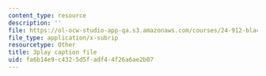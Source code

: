 ```yaml
---
content_type: resource
description: ''
file: https://ol-ocw-studio-app-qa.s3.amazonaws.com/courses/24-912-black-matters-introduction-to-black-studies-spring-2017/fa6b14e9c4325d5fadf44f26a6ae2b07_o4xIlEt71Pw.vtt
file_type: application/x-subrip
resourcetype: Other
title: 3play caption file
uid: fa6b14e9-c432-5d5f-adf4-4f26a6ae2b07
---
```

